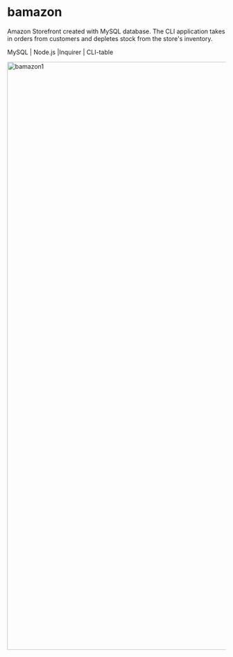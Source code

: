 # bamazon

Amazon Storefront created with MySQL database. 
The CLI application takes in orders from customers and depletes stock from the store's inventory.

MySQL | Node.js |Inquirer | CLI-table

<img width="1356" alt="bamazon1" src="https://user-images.githubusercontent.com/31542146/38529604-caba55d0-3c33-11e8-9189-a15ed7e247c7.png">
